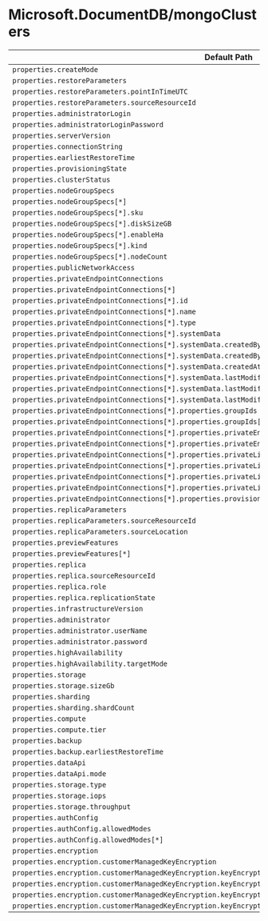 # Microsoft.DocumentDB/mongoClusters

| Default Path | Alias |
|---|---|
| `properties.createMode` | `Microsoft.DocumentDB/mongoClusters/createMode` |
| `properties.restoreParameters` | `Microsoft.DocumentDB/mongoClusters/restoreParameters` |
| `properties.restoreParameters.pointInTimeUTC` | `Microsoft.DocumentDB/mongoClusters/restoreParameters.pointInTimeUTC` |
| `properties.restoreParameters.sourceResourceId` | `Microsoft.DocumentDB/mongoClusters/restoreParameters.sourceResourceId` |
| `properties.administratorLogin` | `Microsoft.DocumentDB/mongoClusters/administratorLogin` |
| `properties.administratorLoginPassword` | `Microsoft.DocumentDB/mongoClusters/administratorLoginPassword` |
| `properties.serverVersion` | `Microsoft.DocumentDB/mongoClusters/serverVersion` |
| `properties.connectionString` | `Microsoft.DocumentDB/mongoClusters/connectionString` |
| `properties.earliestRestoreTime` | `Microsoft.DocumentDB/mongoClusters/earliestRestoreTime` |
| `properties.provisioningState` | `Microsoft.DocumentDB/mongoClusters/provisioningState` |
| `properties.clusterStatus` | `Microsoft.DocumentDB/mongoClusters/clusterStatus` |
| `properties.nodeGroupSpecs` | `Microsoft.DocumentDB/mongoClusters/nodeGroupSpecs` |
| `properties.nodeGroupSpecs[*]` | `Microsoft.DocumentDB/mongoClusters/nodeGroupSpecs[*]` |
| `properties.nodeGroupSpecs[*].sku` | `Microsoft.DocumentDB/mongoClusters/nodeGroupSpecs[*].sku` |
| `properties.nodeGroupSpecs[*].diskSizeGB` | `Microsoft.DocumentDB/mongoClusters/nodeGroupSpecs[*].diskSizeGB` |
| `properties.nodeGroupSpecs[*].enableHa` | `Microsoft.DocumentDB/mongoClusters/nodeGroupSpecs[*].enableHa` |
| `properties.nodeGroupSpecs[*].kind` | `Microsoft.DocumentDB/mongoClusters/nodeGroupSpecs[*].kind` |
| `properties.nodeGroupSpecs[*].nodeCount` | `Microsoft.DocumentDB/mongoClusters/nodeGroupSpecs[*].nodeCount` |
| `properties.publicNetworkAccess` | `Microsoft.DocumentDB/mongoClusters/publicNetworkAccess` |
| `properties.privateEndpointConnections` | `Microsoft.DocumentDB/mongoClusters/privateEndpointConnections` |
| `properties.privateEndpointConnections[*]` | `Microsoft.DocumentDB/mongoClusters/privateEndpointConnections[*]` |
| `properties.privateEndpointConnections[*].id` | `Microsoft.DocumentDB/mongoClusters/privateEndpointConnections[*].id` |
| `properties.privateEndpointConnections[*].name` | `Microsoft.DocumentDB/mongoClusters/privateEndpointConnections[*].name` |
| `properties.privateEndpointConnections[*].type` | `Microsoft.DocumentDB/mongoClusters/privateEndpointConnections[*].type` |
| `properties.privateEndpointConnections[*].systemData` | `Microsoft.DocumentDB/mongoClusters/privateEndpointConnections[*].systemData` |
| `properties.privateEndpointConnections[*].systemData.createdBy` | `Microsoft.DocumentDB/mongoClusters/privateEndpointConnections[*].systemData.createdBy` |
| `properties.privateEndpointConnections[*].systemData.createdByType` | `Microsoft.DocumentDB/mongoClusters/privateEndpointConnections[*].systemData.createdByType` |
| `properties.privateEndpointConnections[*].systemData.createdAt` | `Microsoft.DocumentDB/mongoClusters/privateEndpointConnections[*].systemData.createdAt` |
| `properties.privateEndpointConnections[*].systemData.lastModifiedBy` | `Microsoft.DocumentDB/mongoClusters/privateEndpointConnections[*].systemData.lastModifiedBy` |
| `properties.privateEndpointConnections[*].systemData.lastModifiedByType` | `Microsoft.DocumentDB/mongoClusters/privateEndpointConnections[*].systemData.lastModifiedByType` |
| `properties.privateEndpointConnections[*].systemData.lastModifiedAt` | `Microsoft.DocumentDB/mongoClusters/privateEndpointConnections[*].systemData.lastModifiedAt` |
| `properties.privateEndpointConnections[*].properties.groupIds` | `Microsoft.DocumentDB/mongoClusters/privateEndpointConnections[*].groupIds` |
| `properties.privateEndpointConnections[*].properties.groupIds[*]` | `Microsoft.DocumentDB/mongoClusters/privateEndpointConnections[*].groupIds[*]` |
| `properties.privateEndpointConnections[*].properties.privateEndpoint` | `Microsoft.DocumentDB/mongoClusters/privateEndpointConnections[*].privateEndpoint` |
| `properties.privateEndpointConnections[*].properties.privateEndpoint.id` | `Microsoft.DocumentDB/mongoClusters/privateEndpointConnections[*].privateEndpoint.id` |
| `properties.privateEndpointConnections[*].properties.privateLinkServiceConnectionState` | `Microsoft.DocumentDB/mongoClusters/privateEndpointConnections[*].privateLinkServiceConnectionState` |
| `properties.privateEndpointConnections[*].properties.privateLinkServiceConnectionState.status` | `Microsoft.DocumentDB/mongoClusters/privateEndpointConnections[*].privateLinkServiceConnectionState.status` |
| `properties.privateEndpointConnections[*].properties.privateLinkServiceConnectionState.description` | `Microsoft.DocumentDB/mongoClusters/privateEndpointConnections[*].privateLinkServiceConnectionState.description` |
| `properties.privateEndpointConnections[*].properties.privateLinkServiceConnectionState.actionsRequired` | `Microsoft.DocumentDB/mongoClusters/privateEndpointConnections[*].privateLinkServiceConnectionState.actionsRequired` |
| `properties.privateEndpointConnections[*].properties.provisioningState` | `Microsoft.DocumentDB/mongoClusters/privateEndpointConnections[*].provisioningState` |
| `properties.replicaParameters` | `Microsoft.DocumentDB/mongoClusters/replicaParameters` |
| `properties.replicaParameters.sourceResourceId` | `Microsoft.DocumentDB/mongoClusters/replicaParameters.sourceResourceId` |
| `properties.replicaParameters.sourceLocation` | `Microsoft.DocumentDB/mongoClusters/replicaParameters.sourceLocation` |
| `properties.previewFeatures` | `Microsoft.DocumentDB/mongoClusters/previewFeatures` |
| `properties.previewFeatures[*]` | `Microsoft.DocumentDB/mongoClusters/previewFeatures[*]` |
| `properties.replica` | `Microsoft.DocumentDB/mongoClusters/replica` |
| `properties.replica.sourceResourceId` | `Microsoft.DocumentDB/mongoClusters/replica.sourceResourceId` |
| `properties.replica.role` | `Microsoft.DocumentDB/mongoClusters/replica.role` |
| `properties.replica.replicationState` | `Microsoft.DocumentDB/mongoClusters/replica.replicationState` |
| `properties.infrastructureVersion` | `Microsoft.DocumentDB/mongoClusters/infrastructureVersion` |
| `properties.administrator` | `Microsoft.DocumentDB/mongoClusters/administrator` |
| `properties.administrator.userName` | `Microsoft.DocumentDB/mongoClusters/administrator.userName` |
| `properties.administrator.password` | `Microsoft.DocumentDB/mongoClusters/administrator.password` |
| `properties.highAvailability` | `Microsoft.DocumentDB/mongoClusters/highAvailability` |
| `properties.highAvailability.targetMode` | `Microsoft.DocumentDB/mongoClusters/highAvailability.targetMode` |
| `properties.storage` | `Microsoft.DocumentDB/mongoClusters/storage` |
| `properties.storage.sizeGb` | `Microsoft.DocumentDB/mongoClusters/storage.sizeGb` |
| `properties.sharding` | `Microsoft.DocumentDB/mongoClusters/sharding` |
| `properties.sharding.shardCount` | `Microsoft.DocumentDB/mongoClusters/sharding.shardCount` |
| `properties.compute` | `Microsoft.DocumentDB/mongoClusters/compute` |
| `properties.compute.tier` | `Microsoft.DocumentDB/mongoClusters/compute.tier` |
| `properties.backup` | `Microsoft.DocumentDB/mongoClusters/backup` |
| `properties.backup.earliestRestoreTime` | `Microsoft.DocumentDB/mongoClusters/backup.earliestRestoreTime` |
| `properties.dataApi` | `Microsoft.DocumentDB/mongoClusters/dataApi` |
| `properties.dataApi.mode` | `Microsoft.DocumentDB/mongoClusters/dataApi.mode` |
| `properties.storage.type` | `Microsoft.DocumentDB/mongoClusters/storage.type` |
| `properties.storage.iops` | `Microsoft.DocumentDB/mongoClusters/storage.iops` |
| `properties.storage.throughput` | `Microsoft.DocumentDB/mongoClusters/storage.throughput` |
| `properties.authConfig` | `Microsoft.DocumentDB/mongoClusters/authConfig` |
| `properties.authConfig.allowedModes` | `Microsoft.DocumentDB/mongoClusters/authConfig.allowedModes` |
| `properties.authConfig.allowedModes[*]` | `Microsoft.DocumentDB/mongoClusters/authConfig.allowedModes[*]` |
| `properties.encryption` | `Microsoft.DocumentDB/mongoClusters/encryption` |
| `properties.encryption.customerManagedKeyEncryption` | `Microsoft.DocumentDB/mongoClusters/encryption.customerManagedKeyEncryption` |
| `properties.encryption.customerManagedKeyEncryption.keyEncryptionKeyIdentity` | `Microsoft.DocumentDB/mongoClusters/encryption.customerManagedKeyEncryption.keyEncryptionKeyIdentity` |
| `properties.encryption.customerManagedKeyEncryption.keyEncryptionKeyIdentity.identityType` | `Microsoft.DocumentDB/mongoClusters/encryption.customerManagedKeyEncryption.keyEncryptionKeyIdentity.identityType` |
| `properties.encryption.customerManagedKeyEncryption.keyEncryptionKeyIdentity.userAssignedIdentityResourceId` | `Microsoft.DocumentDB/mongoClusters/encryption.customerManagedKeyEncryption.keyEncryptionKeyIdentity.userAssignedIdentityResourceId` |
| `properties.encryption.customerManagedKeyEncryption.keyEncryptionKeyUrl` | `Microsoft.DocumentDB/mongoClusters/encryption.customerManagedKeyEncryption.keyEncryptionKeyUrl` |

